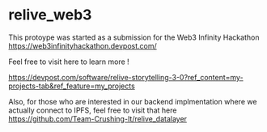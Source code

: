 # relive_web3

This protoype was started as a submission for the Web3 Infinity Hackathon https://web3infinityhackathon.devpost.com/

Feel free to visit here to learn more !

https://devpost.com/software/relive-storytelling-3-0?ref_content=my-projects-tab&ref_feature=my_projects


Also, for those who are interested in our backend implmentation where we actually connect to IPFS, feel free to visit that here 
https://github.com/Team-Crushing-It/relive_datalayer
 
